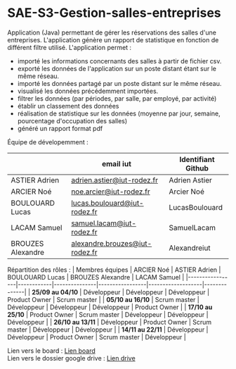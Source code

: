 # SAE-S3-Gestion-salles-entreprises
Application (Java) permettant de gérer les réservations des salles d'une entreprises. L'application génère un rapport de statistique en fonction de différent filtre utilisé. 
L'application permet :
- importé les informations concernants des salles à partir de fichier csv.
- exporté les données de l'application sur un poste distant étant sur le même réseau.
- importé les données partagé par un poste distant sur le même réseau.
- visualisé les données précédemment importées.
- filtrer les données (par périodes, par salle, par employé, par activité)
- établir un classement des données
- réalisation de statistique sur les données (moyenne par jour, semaine, pourcentage d'occupation des salles)
- généré un rapport format pdf

Équipe de dévelopemment :

|             | email iut     | Identifiant Github | 
|-------------|---------------|---------------|
| ASTIER Adrien | adrien.astier@iut-rodez.fr | Adrien Astier |
| ARCIER Noé | noe.arcier@iut-rodez.fr | Arcier Noé |
| BOULOUARD Lucas | lucas.boulouard@iut-rodez.fr | LucasBoulouard |
| LACAM Samuel | samuel.lacam@iut-rodez.fr | SamuelLacam |
| BROUZES Alexandre   | alexandre.brouzes@iut-rodez.fr | Alexandreiut  | 

Répartition des rôles : 
| Membres équipes | ARCIER Noé | ASTIER Adrien | BOULOUARD Lucas | BROUZES Alexandre | LACAM Samuel |
|-----------------|------------|---------------|-----------------|-------------------|--------------|
| **25/09 au 04/10** | Développeur | Développeur | Développeur | Product Owner | Scrum master |
| **05/10 au 16/10** | Scrum master | Développeur | Développeur | Développeur | Product Owner |
| **17/10 au 25/10** | Product Owner | Scrum master | Développeur | Développeur | Développeur |
| **26/10 au 13/11** | Développeur | Product Owner | Scrum master | Développeur | Développeur |
| **14/11 au 22/11** | Développeur | Développeur | Product Owner | Scrum master | Développeur |

Lien vers le board : [Lien board](https://github.com/users/Alexandreiut/projects/3) <br/>
Lien vers le dossier google drive : [Lien drive](https://drive.google.com/drive/folders/0ABZxIVAYBVO2Uk9PVA)
